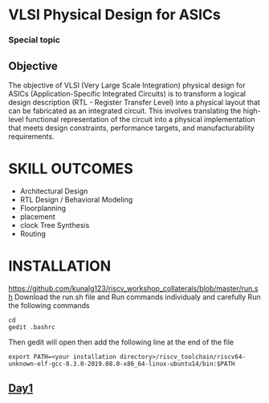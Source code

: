 # VLSI Physical Design for ASICs 

### Special topic 
## Objective
The objective of VLSI (Very Large Scale Integration) physical design for ASICs (Application-Specific Integrated Circuits) is to transform a logical design description (RTL - Register Transfer Level) into a physical layout that can be fabricated as an integrated circuit. This involves translating the high-level functional representation of the circuit into a physical implementation that meets design constraints, performance targets, and manufacturability requirements.

# SKILL OUTCOMES
+ Architectural Design
+ RTL Design / Behavioral Modeling
+ Floorplanning
+ placement
+ clock Tree Synthesis
+ Routing

# INSTALLATION
https://github.com/kunalg123/riscv_workshop_collaterals/blob/master/run.sh
Download the run.sh file and Run commands individualy and carefully 
Run the following commands
```
cd
gedit .bashrc
```
Then gedit will open then add the following line at the end of the file 
```
export PATH=<your installation directory>/riscv_toolchain/riscv64-unknown-elf-gcc-8.3.0-2019.08.0-x86_64-linux-ubuntu14/bin:$PATH
```
## [Day1](https://github.com/KKiranR/pes_asic_class/tree/main/day1)
